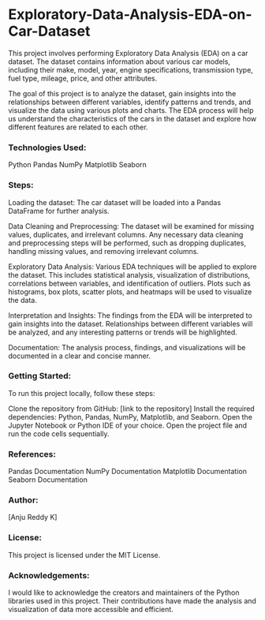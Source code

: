 # Exploratory-Data-Analysis-EDA-on-Car-Dataset
This project involves performing Exploratory Data Analysis (EDA) on a car dataset. The dataset contains information about various car models, including their make, model, year, engine specifications, transmission type, fuel type, mileage, price, and other attributes.

The goal of this project is to analyze the dataset, gain insights into the relationships between different variables, identify patterns and trends, and visualize the data using various plots and charts. The EDA process will help us understand the characteristics of the cars in the dataset and explore how different features are related to each other.

### Technologies Used:
Python
Pandas
NumPy
Matplotlib
Seaborn

### Steps:
Loading the dataset: The car dataset will be loaded into a Pandas DataFrame for further analysis.

Data Cleaning and Preprocessing: The dataset will be examined for missing values, duplicates, and irrelevant columns. Any necessary data cleaning and preprocessing steps will be performed, such as dropping duplicates, handling missing values, and removing irrelevant columns.

Exploratory Data Analysis: Various EDA techniques will be applied to explore the dataset. This includes statistical analysis, visualization of distributions, correlations between variables, and identification of outliers. Plots such as histograms, box plots, scatter plots, and heatmaps will be used to visualize the data.

Interpretation and Insights: The findings from the EDA will be interpreted to gain insights into the dataset. Relationships between different variables will be analyzed, and any interesting patterns or trends will be highlighted.

Documentation: The analysis process, findings, and visualizations will be documented in a clear and concise manner.

### Getting Started:
To run this project locally, follow these steps:

Clone the repository from GitHub: [link to the repository]
Install the required dependencies: Python, Pandas, NumPy, Matplotlib, and Seaborn.
Open the Jupyter Notebook or Python IDE of your choice.
Open the project file and run the code cells sequentially.

### References:
Pandas Documentation
NumPy Documentation
Matplotlib Documentation
Seaborn Documentation

### Author:
[Anju Reddy K]

### License:
This project is licensed under the MIT License.

### Acknowledgements:
I would like to acknowledge the creators and maintainers of the Python libraries used in this project. Their contributions have made the analysis and visualization of data more accessible and efficient.



